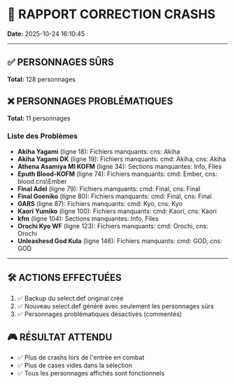 # 🔧 RAPPORT CORRECTION CRASHS

**Date:** 2025-10-24 16:10:45

---

## ✅ PERSONNAGES SÛRS

**Total:** 128 personnages

## ❌ PERSONNAGES PROBLÉMATIQUES

**Total:** 11 personnages

### Liste des Problèmes

- **Akiha Yagami** (ligne 18): Fichiers manquants: cns: Akiha
- **Akiha Yagami DK** (ligne 19): Fichiers manquants: cmd: Akiha, cns: Akiha
- **Athena Asamiya MI KOFM** (ligne 34): Sections manquantes: Info, Files
- **Eputh Blood-KOFM** (ligne 74): Fichiers manquants: cmd: Ember, cns: blood.cns\Ember
- **Final Adel** (ligne 79): Fichiers manquants: cmd: Final, cns: Final
- **Final Goeniko** (ligne 80): Fichiers manquants: cmd: Final, cns: Final
- **GARS** (ligne 87): Fichiers manquants: cmd: Kyo, cns: Kyo
- **Kaori Yumiko** (ligne 100): Fichiers manquants: cmd: Kaori, cns: Kaori
- **kfm** (ligne 104): Sections manquantes: Info, Files
- **Orochi Kyo WF** (ligne 123): Fichiers manquants: cmd: Orochi, cns: Orochi
- **Unleashesd God Kula** (ligne 146): Fichiers manquants: cmd: GOD, cns: GOD

---

## 🛠️ ACTIONS EFFECTUÉES

1. ✅ Backup du select.def original créé
2. ✅ Nouveau select.def généré avec seulement les personnages sûrs
3. ✅ Personnages problématiques désactivés (commentés)

## 🎮 RÉSULTAT ATTENDU

- ✅ Plus de crashs lors de l'entrée en combat
- ✅ Plus de cases vides dans la sélection
- ✅ Tous les personnages affichés sont fonctionnels

